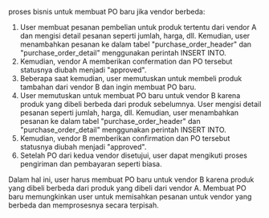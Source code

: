 proses bisnis untuk membuat PO baru jika vendor berbeda:

1. User membuat pesanan pembelian untuk produk tertentu dari vendor A dan mengisi detail pesanan seperti jumlah, harga, dll. Kemudian, user menambahkan pesanan ke dalam tabel "purchase_order_header" dan "purchase_order_detail" menggunakan perintah INSERT INTO.
2. Kemudian, vendor A memberikan confermation dan PO tersebut statusnya diubah menjadi "approved".
3. Beberapa saat kemudian, user memutuskan untuk membeli produk tambahan dari vendor B dan ingin membuat PO baru.
4. User memutuskan untuk membuat PO baru untuk vendor B karena produk yang dibeli berbeda dari produk sebelumnya. User mengisi detail pesanan seperti jumlah, harga, dll. Kemudian, user menambahkan pesanan ke dalam tabel "purchase_order_header" dan "purchase_order_detail" menggunakan perintah INSERT INTO.
5. Kemudian, vendor B memberikan confirmation dan PO tersebut statusnya diubah menjadi "approved".
6. Setelah PO dari kedua vendor disetujui, user dapat mengikuti proses pengiriman dan pembayaran seperti biasa.

Dalam hal ini, user harus membuat PO baru untuk vendor B karena produk yang dibeli berbeda dari produk yang dibeli dari vendor A. Membuat PO baru memungkinkan user untuk memisahkan pesanan untuk vendor yang berbeda dan memprosesnya secara terpisah.